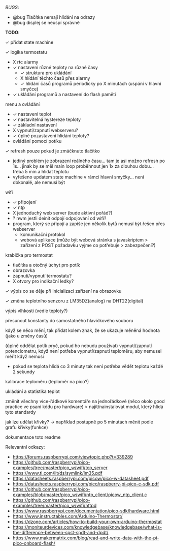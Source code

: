 

*BUGS*:
 - @bug Tlačítka nemají hlídání na odrazy
 - @bug displej se neuspí správně

**TODO**: 

✓ přidat state machine

✓ logika termostatu
 - X rtc alarmy
 - ✓ nastavení různé teploty na různé časy
    - ✓ struktura pro ukládání
    - X hlídání těchto časů přes alarmy
    - ✓ hlídání časů programů periodicky po X minutách (uspání v hlavní smyčce)
 - ✓ ukládání programů a nastavení do flash paměti 

menu a ovládání
 - ✓ nastavení teplot
 - ✓ nastavitelná hystereze teploty 
 - ✓ základní nastavení
 - X vypnutí/zapnutí webserveru?
 - ✓ úplné pozastavení hlídání teploty?
 - ovládání pomocí potíku

✓ refresh pouze pokud je zmáčknuto tlačítko
 - jediný problém je zobrazení reálného času... tam je asi možno refresh po 1s... jinak by se měl main loop proběhnout jen 1x za dlouhou dobu... třeba 5 min a hlídat teplotu
 - vyřešeno updatem state machine v rámci hlavní smyčky... není dokonalé, ale nemusí být

wifi
 - ✓ připojení
 - ✓ ntp
 - X jednoduchý web server (bude aktivní pořád?)
 - ? nwm jestli deinit odpojí odpojování od wifi?
 - program, který se připojí a zapíše jen několik bytů nemusí být řešen přes webserver
   - komunikační protokol
   - webová aplikace (může být webová stránka s javaskriptem > zařízení z POST požadavku vyjme co potřebuje > zabezpečení?)
  
krabička pro termostat
 - tlačítka a otočný úchyt pro potík
 - obrazovka
 - zapnutí/vypnutí termostatu?
 - X otvory pro indikační ledky?

✓ výpis co se děje při inicializaci zařízení na obrazovku

✓ změna teplotního senzoru z LM35DZ(analog) na DHT22(digital)

výpis vlhkosti (vedle teploty?)

přesunout konstanty do samostatného hlavičkového souboru 

když se něco mění, tak přidat kolem znak, že se ukazuje měněná hodnota (jako u změny časů)

(úplně oddělat potík pryč, pokud ho nebudu používat)
vypnutí/zapnutí potenciometru, když není potřeba
vypnutí/zapnutí teploměru, aby nemusel měřit když nemusí
 - pokud se teplota hlídá co 3 minuty tak není potřeba vědět teplotu každé 2 sekundy

kalibrace teploměru (teploměr na pico?)

ukládání a statistika teplot

změnit všechny více-řádkové komentáře na jednořádkové (něco okolo good practice ve psaní kódu pro hardware) > najít/nainstalovat modul, který hlídá tyto standardy

jak lze udělat křivky? -> například postupně po 5 minutách měnit podle grafu křivky(funkce)

dokumentace 
toto readme

Relevantní odkazy:
 - https://forums.raspberrypi.com/viewtopic.php?t=339289
 - https://github.com/raspberrypi/pico-examples/tree/master/pico_w/wifi/tcp_server
 - https://www.ti.com/lit/ds/symlink/lm35.pdf
 - https://datasheets.raspberrypi.com/picow/pico-w-datasheet.pdf
 - https://datasheets.raspberrypi.com/pico/raspberry-pi-pico-c-sdk.pdf
 - https://github.com/raspberrypi/pico-examples/blob/master/pico_w/wifi/ntp_client/picow_ntp_client.c
 - https://github.com/raspberrypi/pico-examples/tree/master/pico_w/wifi/httpd
 - https://www.raspberrypi.com/documentation/pico-sdk/hardware.html
 - https://www.instructables.com/Arduino-Thermostat/
 - https://dzone.com/articles/how-to-build-your-own-arduino-thermostat
 - https://moniteurdevices.com/knowledgebase/knowledgebase/what-is-the-difference-between-spst-spdt-and-dpdt/
 - https://www.makermatrix.com/blog/read-and-write-data-with-the-pi-pico-onboard-flash/
